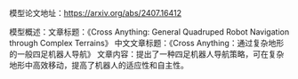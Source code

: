 模型论文地址：https://arxiv.org/abs/2407.16412

模型概述：文章标题：《Cross Anything: General Quadruped Robot Navigation through Complex Terrains》
中文文章标题：《Cross Anything：通过复杂地形的一般四足机器人导航》
文章内容：提出了一种四足机器人导航策略，可在复杂地形中高效移动，提高了机器人的适应性和自主性。
